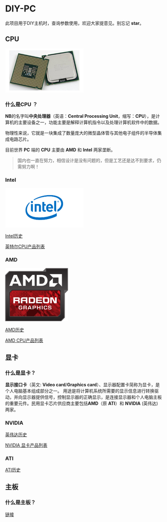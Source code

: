 # DIY-PC

此项目用于DIY主机时，查询参数使用，欢迎大家提意见。别忘记 **star**。

## CPU 

<img src="./resource/image/cpu.jpg " width="50%" height="50%">

### 什么是CPU ？

**NB**的名字叫**中央处理器**（英语：**Central Processing Unit**，缩写：**CPU**），是计算机的主要设备之一，功能主要是解释计算机指令以及处理计算机软件中的数据。

物理性来说，它就是一块集成了数量庞大的微型晶体管与其他电子组件的半导体集成电路芯片。

目前世界 **PC** 端的 **CPU** 主要由 **AMD** 和 **Intel** 两家垄断。

> 国内也一直在努力，相信设计是没有问题的，但是工艺还是达不到要求，仍需努力啊！

### Intel

<img src="./resource/logo/intel.png " width="50%" height="50%">

[Intel历史]()

[英特尔CPU产品列表](cpu/intel)

### AMD

<img src="./resource/logo/amd.png" width="40%" height="40%">

[AMD历史]()

[AMD CPU产品列表](cpu/amd)

## 显卡

### 什么是显卡？

**显示接口卡**（英文: **Video card**/**Graphics card**）、显示器配置卡简称为显卡，是个人电脑基本组成部分之一。 用途是将计算机系统所需要的显示信息进行转换驱动，并向显示器提供信号，控制显示器的正确显示，是连接显示器和个人电脑主板的重要元件。民用显卡芯片供应商主要包括**AMD**（原 **ATI**）和 **NVIDIA** (英伟达)两家。

### NVIDIA

[英伟达历史]()

[NVIDIA 显卡产品列表](cpu/amd)

### ATI

[ATI历史]()

## 主板

### 什么是主板？

[链接]()